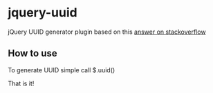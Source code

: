 jquery-uuid
===========

jQuery UUID generator plugin based on this [answer on stackoverflow](http://stackoverflow.com/a/2117523/600313)

How to use
----------
To generate UUID simple call $.uuid()

That is it!
